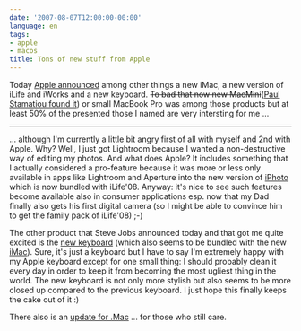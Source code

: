 ```yaml
---
date: '2007-08-07T12:00:00-00:00'
language: en
tags:
- apple
- macos
title: Tons of new stuff from Apple
---
```



Today [Apple announced](http://www.engadget.com/2007/08/07/live-from-apples-summer-mac-product-press-conference/) among other things a new iMac, a new version of iLife and iWorks and a new keyboard. <s>To bad that now new MacMini</s>([Paul Stamatiou found it](http://paulstamatiou.com/2007/08/07/apple-revamps-imac-mac-mini-ilife/)) or small MacBook Pro was among those products but at least 50% of the presented those I named are very intersting for me ...

-------------------------------

... although I'm currently a little bit angry first of all with myself and 2nd with Apple. Why? Well, I just got Lightroom because I wanted a non-destructive way of editing my photos. And what does Apple? It includes something that I actually considered a pro-feature because it was more or less only available in apps like Lightroom and Aperture into the new version of [iPhoto](http://www.apple.com/ilife/iphoto/#editing) which is now bundled with iLife'08. Anyway: it's nice to see such features become available also in consumer applications esp. now that my Dad finally also gets his first digital camera (so I might be able to convince him to get the family pack of iLife'08) ;-)

The other product that Steve Jobs announced today and that got me quite excited is the [new keyboard](http://www.apple.com/keyboard/) (which also seems to be bundled with the new [iMac](http://www.apple.com/imac/)). Sure, it's just a keyboard but I have to say I'm extremely happy with my Apple keyboard except for one small thing: I should probably clean it every day in order to keep it from becoming the most ugliest thing in the world. The new keyboard is not only more stylish but also seems to be more closed up compared to the previous keyboard. I just hope this finally keeps the cake out of it :)

There also is an [update for .Mac](http://www.engadget.com/2007/08/07/apple-updates-mac/) ... for those who still care.
